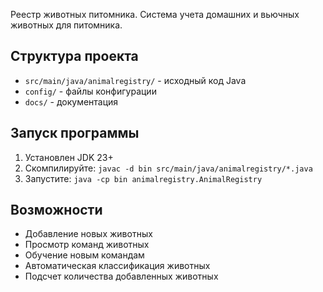 Реестр животных питомника. Система учета домашних и вьючных животных для питомника.

## Структура проекта

- `src/main/java/animalregistry/` - исходный код Java
- `config/` - файлы конфигурации
- `docs/` - документация

## Запуск программы

1. Установлен JDK 23+
2. Скомпилируйте: `javac -d bin src/main/java/animalregistry/*.java`
3. Запустите: `java -cp bin animalregistry.AnimalRegistry`

## Возможности

- Добавление новых животных
- Просмотр команд животных
- Обучение новым командам
- Автоматическая классификация животных
- Подсчет количества добавленных животных